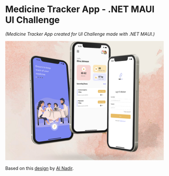 # Medicine Tracker App - .NET MAUI UI Challenge

_(Medicine Tracker App created for UI Challenge made with .NET MAUI.)_

![Medicine Tracker App](Images/mockup.jpg)

Based on this [design](https://dribbble.com/shots/19130423-Medicine-reminder-mobile-app) by [Al Nadir](https://dribbble.com/alnadir).

